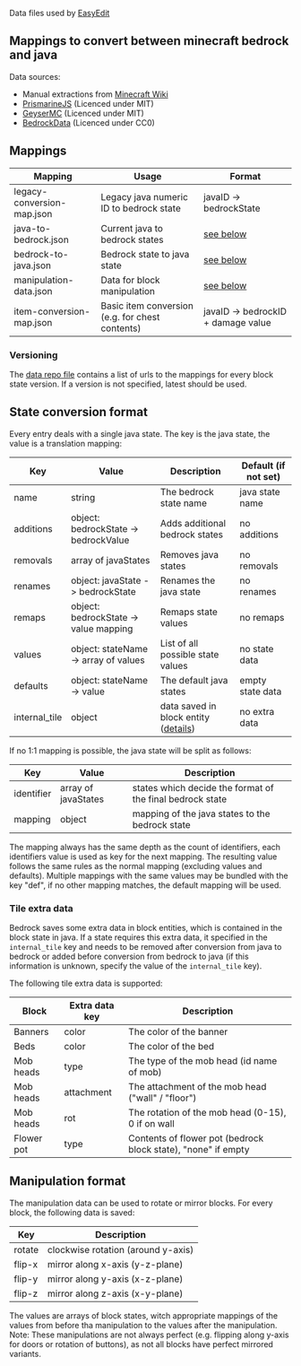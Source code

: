Data files used by [EasyEdit](https://github.com/platz1de/EasyEdit)

## Mappings to convert between minecraft bedrock and java

Data sources:

- Manual extractions from [Minecraft Wiki](https://minecraft.fandom.com/)
- [PrismarineJS](https://github.com/PrismarineJS/minecraft-data/) (Licenced under MIT)
- [GeyserMC](https://github.com/GeyserMC/mappings/) (Licenced under MIT)
- [BedrockData](https://github.com/pmmp/BedrockData/) (Licenced under CC0)

## Mappings

| Mapping                    | Usage                                           | Format                                |
|----------------------------|-------------------------------------------------|---------------------------------------|
| legacy-conversion-map.json | Legacy java numeric ID to bedrock state         | javaID -> bedrockState                |
| java-to-bedrock.json       | Current java to bedrock states                  | [see below](#State-conversion-format) |
| bedrock-to-java.json       | Bedrock state to java state                     | [see below](#State-conversion-format) |
| manipulation-data.json     | Data for block manipulation                     | [see below](#Manipulation-format)     |
| item-conversion-map.json   | Basic item conversion (e.g. for chest contents) | javaID -> bedrockID + damage value    |

### Versioning

The [data repo file](dataRepo.json) contains a list of urls to the mappings for every block state version. If a version is not specified, latest should be used.

## State conversion format

Every entry deals with a single java state. The key is the java state, the value is a translation mapping:

| Key           | Value                                 | Description                                              | Default (if not set) |
|---------------|---------------------------------------|----------------------------------------------------------|----------------------|
| name          | string                                | The bedrock state name                                   | java state name      |
| additions     | object: bedrockState -> bedrockValue  | Adds additional bedrock states                           | no additions         |
| removals      | array of javaStates                   | Removes java states                                      | no removals          |
| renames       | object: javaState -> bedrockState     | Renames the java state                                   | no renames           |
| remaps        | object: bedrockState -> value mapping | Remaps state values                                      | no remaps            |
| values        | object: stateName -> array of values  | List of all possible state values                        | no state data        |
| defaults      | object: stateName -> value            | The default java states                                  | empty state data     |
| internal_tile | object                                | data saved in block entity ([details](#Tile-extra-data)) | no extra data        |

If no 1:1 mapping is possible, the java state will be split as follows:

| Key        | Value               | Description                                               |
|------------|---------------------|-----------------------------------------------------------|
| identifier | array of javaStates | states which decide the format of the final bedrock state |
| mapping    | object              | mapping of the java states to the bedrock state           |

The mapping always has the same depth as the count of identifiers, each identifiers value is used as key for the next mapping. The resulting value follows the same rules as the normal mapping (excluding values and defaults).
Multiple mappings with the same values may be bundled with the key "def", if no other mapping matches, the default mapping will be used.

### Tile extra data

Bedrock saves some extra data in block entities, which is contained in the block state in java. If a state requires this extra data, it specified in the `internal_tile` key and needs to be removed after conversion from java to bedrock or added before conversion from bedrock to java (if this information is unknown, specify the value of the `internal_tile` key).

The following tile extra data is supported:

| Block      | Extra data key | Description                                                   |
|------------|----------------|---------------------------------------------------------------|
| Banners    | color          | The color of the banner                                       |
| Beds       | color          | The color of the bed                                          |
| Mob heads  | type           | The type of the mob head (id name of mob)                     |
| Mob heads  | attachment     | The attachment of the mob head ("wall" / "floor")             |
| Mob heads  | rot            | The rotation of the mob head (0-15), 0 if on wall             |
| Flower pot | type           | Contents of flower pot (bedrock block state), "none" if empty |

## Manipulation format

The manipulation data can be used to rotate or mirror blocks. For every block, the following data is saved:

| Key    | Description                        |
|--------|------------------------------------|
| rotate | clockwise rotation (around y-axis) |
| flip-x | mirror along x-axis (y-z-plane)    |
| flip-y | mirror along y-axis (x-z-plane)    |
| flip-z | mirror along z-axis (x-y-plane)    |

The values are arrays of block states, witch appropriate mappings of the values from before tha manipulation to the values after the manipulation. <br>
Note: These manipulations are not always perfect (e.g. flipping along y-axis for doors or rotation of buttons), as not all blocks have perfect mirrored variants.